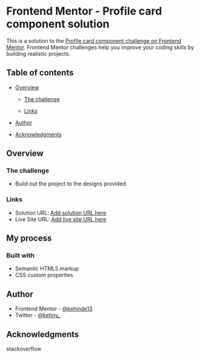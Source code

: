# Frontend Mentor - Profile card component solution

This is a solution to the [Profile card component challenge on Frontend Mentor](https://www.frontendmentor.io/challenges/profile-card-component-cfArpWshJ). Frontend Mentor challenges help you improve your coding skills by building realistic projects. 

## Table of contents

- [Overview](#overview)
  - [The challenge](#the-challenge)

  - [Links](#links)

  



- [Author](#author)
- [Acknowledgments](#acknowledgments)



## Overview

### The challenge

- Build out the project to the designs provided



### Links

- Solution URL: [Add solution URL here](https://kehinde13.github.io/frontend-profilecard/)
- Live Site URL: [Add live site URL here](https://your-live-site-url.com)

## My process

### Built with

- Semantic HTML5 markup
- CSS custom properties





## Author


- Frontend Mentor - [@kehinde13](https://www.frontendmentor.io/profile/Kehinde13)
- Twitter - [@kehny_](https://www.twitter.com/kehny_)



## Acknowledgments

stackoverflow


